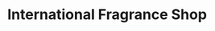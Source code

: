 ---
title: "International Fragrance Shop"
url: /baltimore/international-fragrance-shop/
shop: perfumery
---